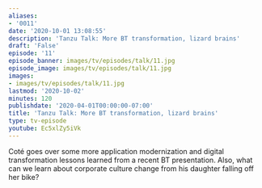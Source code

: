 ```yaml
---
aliases:
- '0011'
date: '2020-10-01 13:08:55'
description: 'Tanzu Talk: More BT transformation, lizard brains'
draft: 'False'
episode: '11'
episode_banner: images/tv/episodes/talk/11.jpg
episode_image: images/tv/episodes/talk/11.jpg
images:
- images/tv/episodes/talk/11.jpg
lastmod: '2020-10-02'
minutes: 120
publishdate: '2020-04-01T00:00:00-07:00'
title: 'Tanzu Talk: More BT transformation, lizard brains'
type: tv-episode
youtube: Ec5xlZy5iVk
---
```


Coté goes over some more application modernization and digital transformation lessons learned from a recent BT presentation. Also, what can we learn about corporate culture change from his daughter falling off her bike?